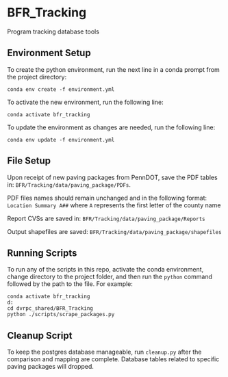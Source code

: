 # BFR_Tracking

Program tracking database tools

## Environment Setup

To create the python environment, run the next line in a conda prompt from the project directory:

```
conda env create -f environment.yml
```

To activate the new environment, run the following line:

```
conda activate bfr_tracking
```

To update the environment as changes are needed, run the following line:

```
conda env update -f environment.yml
```
## File Setup

Upon receipt of new paving packages from PennDOT, save the PDF tables in: ` BFR/Tracking/data/paving_package/PDFs `. 

PDF files names should remain unchanged and in the following format: `Location Summary A##` where `A` represents the first letter of the county name

Report CVSs are saved in: ` BFR/Tracking/data/paving_package/Reports `

Output shapefiles are saved: ` BFR/Tracking/data/paving_package/shapefiles `

## Running Scripts

To run any of the scripts in this repo, activate the conda environment, change directory to the project folder, and then run the `python` command followed by the path to the file. For example:

```
conda activate bfr_tracking 
d:
cd dvrpc_shared/BFR_Tracking
python ./scripts/scrape_packages.py
```

## Cleanup Script

To keep the postgres database manageable, run `cleanup.py` after the comparison and mapping are complete. Database tables related to specific paving packages will dropped.